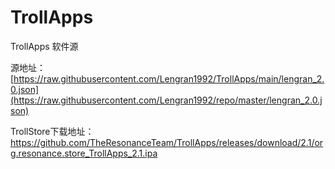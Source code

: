 # TrollApps
 TrollApps 软件源

源地址：[https://raw.githubusercontent.com/Lengran1992/TrollApps/main/lengran_2.0.json](https://raw.githubusercontent.com/Lengran1992/repo/master/lengran_2.0.json)

TrollStore下载地址：https://github.com/TheResonanceTeam/TrollApps/releases/download/2.1/org.resonance.store_TrollApps_2.1.ipa
